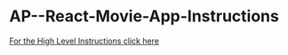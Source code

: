 # AP--React-Movie-App-Instructions

[For the High Level Instructions click here](./High-Level-Instructions.md)
